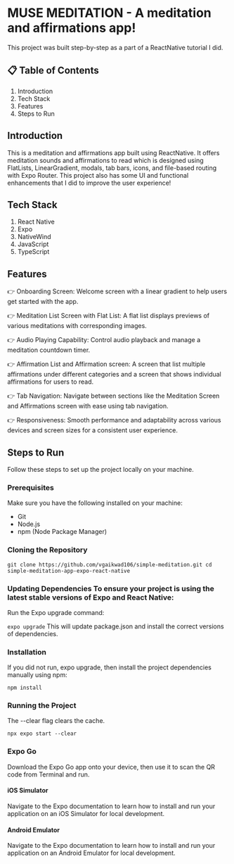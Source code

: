 # MUSE MEDITATION - A meditation and affirmations app!

This project was built step-by-step as a part of a ReactNative tutorial I did.

## 📋 Table of Contents
1. Introduction
2. Tech Stack
3. Features
4. Steps to Run


## Introduction
This is a meditation and affirmations app built using ReactNative. It offers meditation sounds and affirmations to read which is designed using FlatLists, LinearGradient, modals, tab bars, icons, and file-based routing with Expo Router. This project also has some UI and functional enhancements that I did to improve the user experience!


## Tech Stack
1. React Native
2. Expo
3. NativeWind
4. JavaScript
5. TypeScript


## Features
👉 Onboarding Screen: Welcome screen with a linear gradient to help users get started with the app.

👉 Meditation List Screen with Flat List: A flat list displays previews of various meditations with corresponding images.

👉 Audio Playing Capability: Control audio playback and manage a meditation countdown timer.

👉 Affirmation List and Affirmation screen: A screen that list multiple affirmations under different categories and a screen that shows individual affirmations for users to read.

👉 Tab Navigation: Navigate between sections like the Meditation Screen and Affirmations screen with ease using tab navigation.

👉 Responsiveness: Smooth performance and adaptability across various devices and screen sizes for a consistent user experience.


## Steps to Run
Follow these steps to set up the project locally on your machine.

### Prerequisites
Make sure you have the following installed on your machine:

- Git
- Node.js
- npm (Node Package Manager)

### Cloning the Repository

`git clone https://github.com/vgaikwad106/simple-meditation.git
cd simple-meditation-app-expo-react-native`

### Updating Dependencies To ensure your project is using the latest stable versions of Expo and React Native:
Run the Expo upgrade command:

`expo upgrade`
This will update package.json and install the correct versions of dependencies.

### Installation

If you did not run, expo upgrade, then install the project dependencies manually using npm:

`npm install`

### Running the Project
The --clear flag clears the cache.

`npx expo start --clear`

### Expo Go

Download the Expo Go app onto your device, then use it to scan the QR code from Terminal and run.

#### iOS Simulator

Navigate to the Expo documentation to learn how to install and run your application on an iOS Simulator for local development.

#### Android Emulator

Navigate to the Expo documentation to learn how to install and run your application on an Android Emulator for local development.

